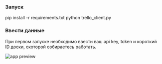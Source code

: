 ### Запуск
pip install -r requirements.txt
python trello_client.py

### Ввести данные
При первом запуске необходимо ввести ваш api key, token и короткий ID доски,
скоторой собираетесь работать.

![app preview](https://i.imgur.com/5YAcXuz.gif)
